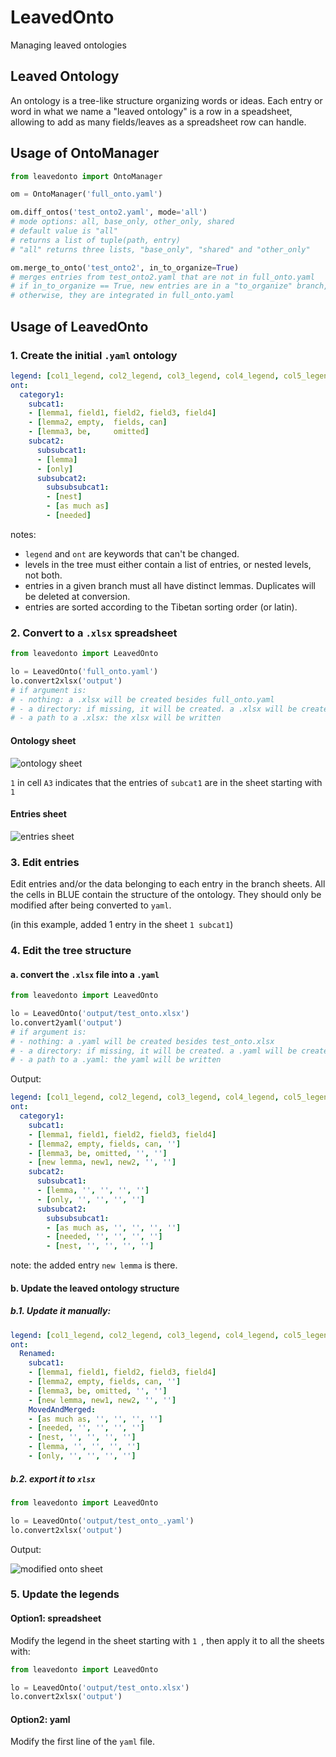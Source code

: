 # LeavedOnto
Managing leaved ontologies

## Leaved Ontology
An ontology is a tree-like structure organizing words or ideas. Each entry or word in what we name a "leaved ontology" is a row in a speadsheet, allowing to add as many fields/leaves as a spreadsheet row can handle.

## Usage of OntoManager

```python
from leavedonto import OntoManager

om = OntoManager('full_onto.yaml')

om.diff_ontos('test_onto2.yaml', mode='all')
# mode options: all, base_only, other_only, shared
# default value is "all"
# returns a list of tuple(path, entry) 
# "all" returns three lists, "base_only", "shared" and "other_only"

om.merge_to_onto('test_onto2', in_to_organize=True)
# merges entries from test_onto2.yaml that are not in full_onto.yaml
# if in_to_organize == True, new entries are in a "to_organize" branch, 
# otherwise, they are integrated in full_onto.yaml
```

## Usage of LeavedOnto
### 1. Create the initial `.yaml` ontology

```yaml
legend: [col1_legend, col2_legend, col3_legend, col4_legend, col5_legend]
ont:
  category1:
    subcat1:
    - [lemma1, field1, field2, field3, field4]
    - [lemma2, empty,  fields, can]
    - [lemma3, be,     omitted]
    subcat2:
      subsubcat1:
      - [lemma]
      - [only]
      subsubcat2:
        subsubsubcat1:
        - [nest]
        - [as much as]
        - [needed]
```
notes: 
- `legend` and `ont` are keywords that can't be changed.
- levels in the tree must either contain a list of entries, or nested levels, not both.
- entries in a given branch must all have distinct lemmas. Duplicates will be deleted at conversion.
- entries are sorted according to the Tibetan sorting order (or latin).

### 2. Convert to a `.xlsx` spreadsheet
```python
from leavedonto import LeavedOnto

lo = LeavedOnto('full_onto.yaml')
lo.convert2xlsx('output')
# if argument is:
# - nothing: a .xlsx will be created besides full_onto.yaml
# - a directory: if missing, it will be created. a .xlsx will be created in the directory
# - a path to a .xlsx: the xlsx will be written 
```

#### Ontology sheet
![ontology sheet](imgs/xlsx_onto.png)

`1` in cell `A3` indicates that the entries of `subcat1` are in the sheet starting with `1` 

#### Entries sheet
![entries sheet](imgs/xlsx_entries.png)

### 3. Edit entries
Edit entries and/or the data belonging to each entry in the branch sheets.
All the cells in BLUE contain the structure of the ontology. They should only be modified after being converted to `yaml`.

(in this example, added 1 entry in the sheet `1 subcat1`)

### 4. Edit the tree structure
#### a. convert the `.xlsx` file into a `.yaml`
```python
from leavedonto import LeavedOnto

lo = LeavedOnto('output/test_onto.xlsx')
lo.convert2yaml('output')
# if argument is:
# - nothing: a .yaml will be created besides test_onto.xlsx
# - a directory: if missing, it will be created. a .yaml will be created in the directory
# - a path to a .yaml: the yaml will be written
```

Output:

```yaml
legend: [col1_legend, col2_legend, col3_legend, col4_legend, col5_legend]
ont:
  category1:
    subcat1:
    - [lemma1, field1, field2, field3, field4]
    - [lemma2, empty, fields, can, '']
    - [lemma3, be, omitted, '', '']
    - [new lemma, new1, new2, '', '']
    subcat2:
      subsubcat1:
      - [lemma, '', '', '', '']
      - [only, '', '', '', '']
      subsubcat2:
        subsubsubcat1:
        - [as much as, '', '', '', '']
        - [needed, '', '', '', '']
        - [nest, '', '', '', '']
```
note: the added entry `new lemma` is there.

#### b. Update the leaved ontology structure
##### b.1. Update it manually:
```yaml
legend: [col1_legend, col2_legend, col3_legend, col4_legend, col5_legend]
ont:
  Renamed:
    subcat1:
    - [lemma1, field1, field2, field3, field4]
    - [lemma2, empty, fields, can, '']
    - [lemma3, be, omitted, '', '']
    - [new lemma, new1, new2, '', '']
    MovedAndMerged:
    - [as much as, '', '', '', '']
    - [needed, '', '', '', '']
    - [nest, '', '', '', '']
    - [lemma, '', '', '', '']
    - [only, '', '', '', '']
```

##### b.2. export it to `xlsx`

```python
from leavedonto import LeavedOnto

lo = LeavedOnto('output/test_onto_.yaml')
lo.convert2xlsx('output')
```
Output:

![modified onto sheet](imgs/modified_onto.png)

### 5. Update the legends
#### Option1: spreadsheet
Modify the legend in the sheet starting with `1 `, then apply it to all the sheets with:

```python
from leavedonto import LeavedOnto

lo = LeavedOnto('output/test_onto.xlsx')
lo.convert2xlsx('output')
```

#### Option2: yaml
Modify the first line of the `yaml` file.
